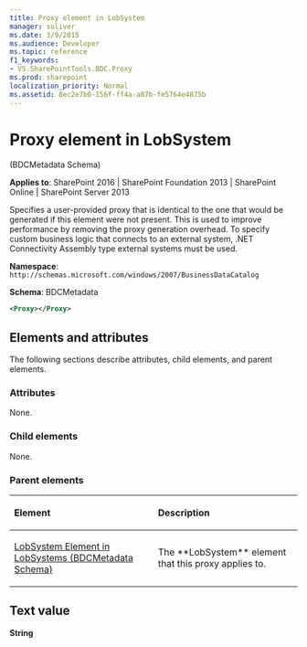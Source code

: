 ```yaml
---
title: Proxy element in LobSystem
manager: soliver
ms.date: 3/9/2015
ms.audience: Developer
ms.topic: reference
f1_keywords:
- VS.SharePointTools.BDC.Proxy
ms.prod: sharepoint
localization_priority: Normal
ms.assetid: 8ec2e7b0-156f-ff4a-a87b-fe5764e4875b
---
```


# Proxy element in LobSystem 

(BDCMetadata Schema)

**Applies to**: SharePoint 2016 | SharePoint Foundation 2013 | SharePoint Online | SharePoint Server 2013

Specifies a user-provided proxy that is identical to the one that would be generated if this element were not present. This is used to improve performance by removing the proxy generation overhead. To specify custom business logic that connects to an external system, .NET Connectivity Assembly type external systems must be used.

**Namespace**: `http://schemas.microsoft.com/windows/2007/BusinessDataCatalog`

**Schema**: BDCMetadata

```XML
<Proxy></Proxy>
```

## Elements and attributes

The following sections describe attributes, child elements, and parent elements.

### Attributes

None.

### Child elements

None.

### Parent elements

<table>
<colgroup>
<col width="50%" />
<col width="50%" />
</colgroup>
<thead>
<tr class="header">
<th align="left"><p>Element</p></th>
<th align="left"><p>Description</p></th>
</tr>
</thead>
<tbody>
<tr class="odd">
<td align="left"><p><span sdata="link"><a href="lobsystem-element-in-lobsystems-bdcmetadata-schema.md">LobSystem Element in LobSystems (BDCMetadata Schema)</a></span></p></td>
<td align="left"><p>The **LobSystem** element that this proxy applies to.</p></td>
</tr>
</tbody>
</table>

## Text value

**String**








